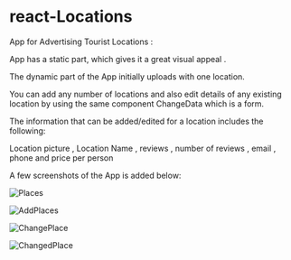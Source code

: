 # react-Locations

App for Advertising Tourist Locations :

App has a static part, which gives it a great visual appeal .

The dynamic part of the App initially uploads with one location.

You can add any number of locations and also edit details of any existing location by using the same component ChangeData which is a form.

The information that can be added/edited for a location includes the following:

Location picture , Location Name , reviews , number of reviews , email , phone and price per person

A few screenshots of the App is added below:

![Places](https://user-images.githubusercontent.com/99355229/210176231-702686c6-05da-4a0e-aecc-e05099f66e71.jpg)

![AddPlaces](https://user-images.githubusercontent.com/99355229/210176237-41edf865-218c-4aa6-8ca8-6b7133f0505d.jpg)

![ChangePlace](https://user-images.githubusercontent.com/99355229/210176243-29acd337-79a5-4d51-b01e-609f5e63e6db.jpg)

![ChangedPlace](https://user-images.githubusercontent.com/99355229/210176246-6780d2a1-5045-40d7-a377-1d44023f4080.jpg)
